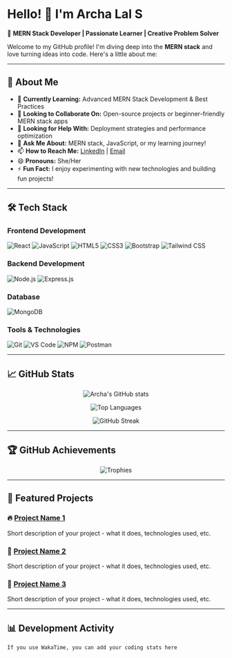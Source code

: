 # Hello! 👋 I'm Archa Lal S

🌟 **MERN Stack Developer | Passionate Learner | Creative Problem Solver**

Welcome to my GitHub profile! I'm diving deep into the **MERN stack** and love turning ideas into code. Here's a little about me:

---

## 🚀 **About Me**

- 🌱 **Currently Learning:** Advanced MERN Stack Development & Best Practices
- 👯 **Looking to Collaborate On:** Open-source projects or beginner-friendly MERN stack apps
- 🤔 **Looking for Help With:** Deployment strategies and performance optimization
- 💬 **Ask Me About:** MERN stack, JavaScript, or my learning journey!
- 📫 **How to Reach Me:** [LinkedIn](https://www.linkedin.com/in/archa-lal/) | [Email](mailto:archalal@example.com)
- 😄 **Pronouns:** She/Her
- ⚡ **Fun Fact:** I enjoy experimenting with new technologies and building fun projects!

---

## 🛠️ **Tech Stack**

### **Frontend Development**
![React](https://img.shields.io/badge/React-20232A?style=for-the-badge&logo=react&logoColor=61DAFB)
![JavaScript](https://img.shields.io/badge/JavaScript-F7DF1E?style=for-the-badge&logo=javascript&logoColor=black)
![HTML5](https://img.shields.io/badge/HTML5-E34F26?style=for-the-badge&logo=html5&logoColor=white)
![CSS3](https://img.shields.io/badge/CSS3-1572B6?style=for-the-badge&logo=css3&logoColor=white)
![Bootstrap](https://img.shields.io/badge/Bootstrap-563D7C?style=for-the-badge&logo=bootstrap&logoColor=white)
![Tailwind CSS](https://img.shields.io/badge/Tailwind_CSS-38B2AC?style=for-the-badge&logo=tailwind-css&logoColor=white)

### **Backend Development**
![Node.js](https://img.shields.io/badge/Node.js-339933?style=for-the-badge&logo=node.js&logoColor=white)
![Express.js](https://img.shields.io/badge/Express.js-000000?style=for-the-badge&logo=express&logoColor=white)

### **Database**
![MongoDB](https://img.shields.io/badge/MongoDB-47A248?style=for-the-badge&logo=mongodb&logoColor=white)

### **Tools & Technologies**
![Git](https://img.shields.io/badge/Git-F05032?style=for-the-badge&logo=git&logoColor=white)
![VS Code](https://img.shields.io/badge/VS_Code-007ACC?style=for-the-badge&logo=visual-studio-code&logoColor=white)
![NPM](https://img.shields.io/badge/npm-CB3837?style=for-the-badge&logo=npm&logoColor=white)
![Postman](https://img.shields.io/badge/Postman-FF6C37?style=for-the-badge&logo=postman&logoColor=white)

---

## 📈 **GitHub Stats**

<div align="center">
  
![Archa's GitHub stats](https://github-readme-stats.vercel.app/api?username=Archalal&show_icons=true&theme=radical&count_private=true&hide=stars&line_height=24)
  
![Top Languages](https://github-readme-stats.vercel.app/api/top-langs/?username=Archalal&layout=compact&theme=radical&langs_count=6&hide=html,css)
  
![GitHub Streak](https://github-readme-streak-stats.herokuapp.com/?user=Archalal&theme=radical)
  
</div>

---

## 🏆 **GitHub Achievements**

<div align="center">
  
![Trophies](https://github-profile-trophy.vercel.app/?username=Archalal&theme=radical&column=7&margin-w=15&margin-h=15)
  
</div>

---

## 📂 **Featured Projects**

### 🔥 [Project Name 1](https://github.com/Archalal/project1)
Short description of your project - what it does, technologies used, etc.

### 🌟 [Project Name 2](https://github.com/Archalal/project2)
Short description of your project - what it does, technologies used, etc.

### 🚀 [Project Name 3](https://github.com/Archalal/project3)
Short description of your project - what it does, technologies used, etc.

---

## 📊 **Development Activity**

<!--START_SECTION:waka-->
```text
If you use WakaTime, you can add your coding stats here
